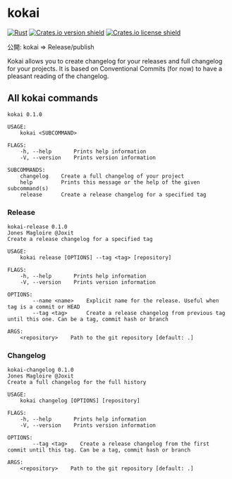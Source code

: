 # kokai

[![Rust](https://github.com/Joxit/kokai/workflows/Rust/badge.svg)](https://github.com/Joxit/kokai/actions?query=workflow%3ARust)
[![Crates.io version shield](https://img.shields.io/crates/v/kokai.svg)](https://crates.io/crates/kokai)
[![Crates.io license shield](https://img.shields.io/crates/l/kokai.svg)](https://crates.io/crates/kokai)


公開: kokai => Release/publish

Kokai allows you to create changelog for your releases and full changelog for your projects. It is based on Conventional Commits (for now) to have a pleasant reading of the changelog.

## All kokai commands

```
kokai 0.1.0

USAGE:
    kokai <SUBCOMMAND>

FLAGS:
    -h, --help       Prints help information
    -V, --version    Prints version information

SUBCOMMANDS:
    changelog    Create a full changelog of your project
    help         Prints this message or the help of the given subcommand(s)
    release      Create a release changelog for a specified tag
```

### Release

```
kokai-release 0.1.0
Jones Magloire @Joxit
Create a release changelog for a specified tag

USAGE:
    kokai release [OPTIONS] --tag <tag> [repository]

FLAGS:
    -h, --help       Prints help information
    -V, --version    Prints version information

OPTIONS:
        --name <name>    Explicit name for the release. Useful when tag is a commit or HEAD
        --tag <tag>      Create a release changelog from previous tag until this one. Can be a tag, commit hash or branch

ARGS:
    <repository>    Path to the git repository [default: .]
```

### Changelog

```
kokai-changelog 0.1.0
Jones Magloire @Joxit
Create a full changelog for the full history

USAGE:
    kokai changelog [OPTIONS] [repository]

FLAGS:
    -h, --help       Prints help information
    -V, --version    Prints version information

OPTIONS:
        --tag <tag>    Create a release changelog from the first commit until this tag. Can be a tag, commit hash or branch

ARGS:
    <repository>    Path to the git repository [default: .]
```